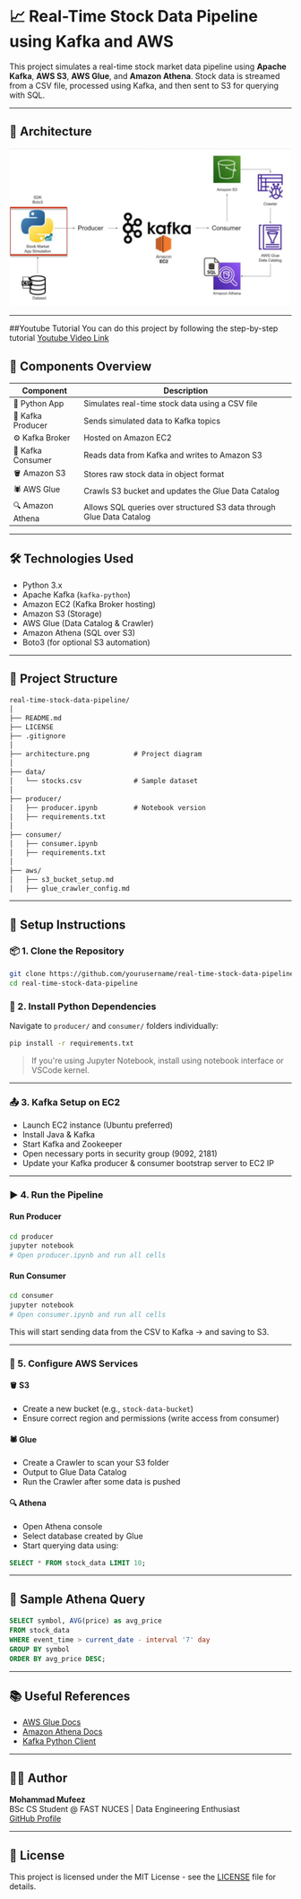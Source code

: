 # 📈 Real-Time Stock Data Pipeline using Kafka and AWS

This project simulates a real-time stock market data pipeline using **Apache Kafka**, **AWS S3**, **AWS Glue**, and **Amazon Athena**. Stock data is streamed from a CSV file, processed using Kafka, and then sent to S3 for querying with SQL.

---

## 🚀 Architecture

![Architecture Diagram](architecture.png)

---

##Youtube Tutorial
You can do this project by following the step-by-step tutorial
[Youtube Video Link](https://youtu.be/KerNf0NANMo?si=uLcrGtjVxjrg_FWS)
## 🧩 Components Overview

| Component         | Description                                                                 |
|------------------|-----------------------------------------------------------------------------|
| 🐍 Python App     | Simulates real-time stock data using a CSV file                            |
| 🧪 Kafka Producer | Sends simulated data to Kafka topics                                       |
| ⚙️ Kafka Broker   | Hosted on Amazon EC2                                                       |
| 🧲 Kafka Consumer | Reads data from Kafka and writes to Amazon S3                             |
| 🪣 Amazon S3      | Stores raw stock data in object format                                     |
| 🕷️ AWS Glue       | Crawls S3 bucket and updates the Glue Data Catalog                         |
| 🔍 Amazon Athena  | Allows SQL queries over structured S3 data through Glue Data Catalog       |

---

## 🛠️ Technologies Used

- Python 3.x
- Apache Kafka (`kafka-python`)
- Amazon EC2 (Kafka Broker hosting)
- Amazon S3 (Storage)
- AWS Glue (Data Catalog & Crawler)
- Amazon Athena (SQL over S3)
- Boto3 (for optional S3 automation)

---

## 📁 Project Structure

```
real-time-stock-data-pipeline/
│
├── README.md
├── LICENSE
├── .gitignore
│
├── architecture.png           # Project diagram
│
├── data/
│   └── stocks.csv             # Sample dataset
│
├── producer/
│   ├── producer.ipynb         # Notebook version
│   ├── requirements.txt
│
├── consumer/
│   ├── consumer.ipynb
│   ├── requirements.txt
│
├── aws/
│   ├── s3_bucket_setup.md
│   ├── glue_crawler_config.md
```

---

## 🔧 Setup Instructions

### 📦 1. Clone the Repository
```bash
git clone https://github.com/yourusername/real-time-stock-data-pipeline.git
cd real-time-stock-data-pipeline
```

### 🐍 2. Install Python Dependencies
Navigate to `producer/` and `consumer/` folders individually:
```bash
pip install -r requirements.txt
```

> If you're using Jupyter Notebook, install using notebook interface or VSCode kernel.

---

### 📤 3. Kafka Setup on EC2
- Launch EC2 instance (Ubuntu preferred)
- Install Java & Kafka
- Start Kafka and Zookeeper
- Open necessary ports in security group (9092, 2181)
- Update your Kafka producer & consumer bootstrap server to EC2 IP

---

### ▶️ 4. Run the Pipeline

#### Run Producer
```bash
cd producer
jupyter notebook
# Open producer.ipynb and run all cells
```

#### Run Consumer
```bash
cd consumer
jupyter notebook
# Open consumer.ipynb and run all cells
```

This will start sending data from the CSV to Kafka → and saving to S3.

---

### 🧰 5. Configure AWS Services

#### 🪣 S3
- Create a new bucket (e.g., `stock-data-bucket`)
- Ensure correct region and permissions (write access from consumer)

#### 🕷️ Glue
- Create a Crawler to scan your S3 folder
- Output to Glue Data Catalog
- Run the Crawler after some data is pushed

#### 🔍 Athena
- Open Athena console
- Select database created by Glue
- Start querying data using:
```sql
SELECT * FROM stock_data LIMIT 10;
```

---

## 📝 Sample Athena Query
```sql
SELECT symbol, AVG(price) as avg_price
FROM stock_data
WHERE event_time > current_date - interval '7' day
GROUP BY symbol
ORDER BY avg_price DESC;
```

---

## 📚 Useful References
- [AWS Glue Docs](https://docs.aws.amazon.com/glue/)
- [Amazon Athena Docs](https://docs.aws.amazon.com/athena/)
- [Kafka Python Client](https://kafka-python.readthedocs.io/en/master/)

---

## 👨‍💻 Author
**Mohammad Mufeez**  
BSc CS Student @ FAST NUCES | Data Engineering Enthusiast  
[GitHub Profile](https://github.com/mufeezhanif)

---

## 📄 License
This project is licensed under the MIT License - see the [LICENSE](LICENSE) file for details.
